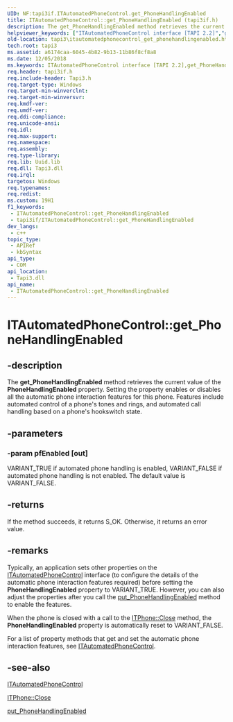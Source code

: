 ```yaml
---
UID: NF:tapi3if.ITAutomatedPhoneControl.get_PhoneHandlingEnabled
title: ITAutomatedPhoneControl::get_PhoneHandlingEnabled (tapi3if.h)
description: The get_PhoneHandlingEnabled method retrieves the current value of the PhoneHandlingEnabled property.
helpviewer_keywords: ["ITAutomatedPhoneControl interface [TAPI 2.2]","get_PhoneHandlingEnabled method","ITAutomatedPhoneControl.get_PhoneHandlingEnabled","ITAutomatedPhoneControl::get_PhoneHandlingEnabled","_tapi3_itautomatedphonecontrol_get_phonehandlingenabled","get_PhoneHandlingEnabled","get_PhoneHandlingEnabled method [TAPI 2.2]","get_PhoneHandlingEnabled method [TAPI 2.2]","ITAutomatedPhoneControl interface","tapi3.itautomatedphonecontrol_get_phonehandlingenabled","tapi3if/ITAutomatedPhoneControl::get_PhoneHandlingEnabled"]
old-location: tapi3\itautomatedphonecontrol_get_phonehandlingenabled.htm
tech.root: tapi3
ms.assetid: a6174caa-6045-4b82-9b13-11b86f8cf8a8
ms.date: 12/05/2018
ms.keywords: ITAutomatedPhoneControl interface [TAPI 2.2],get_PhoneHandlingEnabled method, ITAutomatedPhoneControl.get_PhoneHandlingEnabled, ITAutomatedPhoneControl::get_PhoneHandlingEnabled, _tapi3_itautomatedphonecontrol_get_phonehandlingenabled, get_PhoneHandlingEnabled, get_PhoneHandlingEnabled method [TAPI 2.2], get_PhoneHandlingEnabled method [TAPI 2.2],ITAutomatedPhoneControl interface, tapi3.itautomatedphonecontrol_get_phonehandlingenabled, tapi3if/ITAutomatedPhoneControl::get_PhoneHandlingEnabled
req.header: tapi3if.h
req.include-header: Tapi3.h
req.target-type: Windows
req.target-min-winverclnt: 
req.target-min-winversvr: 
req.kmdf-ver: 
req.umdf-ver: 
req.ddi-compliance: 
req.unicode-ansi: 
req.idl: 
req.max-support: 
req.namespace: 
req.assembly: 
req.type-library: 
req.lib: Uuid.lib
req.dll: Tapi3.dll
req.irql: 
targetos: Windows
req.typenames: 
req.redist: 
ms.custom: 19H1
f1_keywords:
 - ITAutomatedPhoneControl::get_PhoneHandlingEnabled
 - tapi3if/ITAutomatedPhoneControl::get_PhoneHandlingEnabled
dev_langs:
 - c++
topic_type:
 - APIRef
 - kbSyntax
api_type:
 - COM
api_location:
 - Tapi3.dll
api_name:
 - ITAutomatedPhoneControl::get_PhoneHandlingEnabled
---
```


# ITAutomatedPhoneControl::get_PhoneHandlingEnabled


## -description

The 
<b>get_PhoneHandlingEnabled</b> method retrieves the current value of the <b>PhoneHandlingEnabled</b> property. Setting the property enables or disables all the automatic phone interaction features for this phone. Features include automated control of a phone's tones and rings, and automated call handling based on a phone's hookswitch state.

## -parameters

### -param pfEnabled [out]

VARIANT_TRUE if automated phone handling is enabled, VARIANT_FALSE if automated phone handling is not enabled. The default value is VARIANT_FALSE.

## -returns

If the method succeeds, it returns S_OK. Otherwise, it returns an error value.

## -remarks

Typically, an application sets other properties on the 
<a href="/windows/desktop/api/tapi3if/nn-tapi3if-itautomatedphonecontrol">ITAutomatedPhoneControl</a> interface (to configure the details of the automatic phone interaction features required) before setting the <b>PhoneHandlingEnabled</b> property to VARIANT_TRUE. However, you can also adjust the properties after you call the 
<a href="/windows/desktop/api/tapi3if/nf-tapi3if-itautomatedphonecontrol-put_phonehandlingenabled">put_PhoneHandlingEnabled</a> method to enable the features.

When the phone is closed with a call to the 
<a href="/windows/desktop/api/tapi3if/nf-tapi3if-itphone-close">ITPhone::Close</a> method, the <b>PhoneHandlingEnabled</b> property is automatically reset to VARIANT_FALSE.

For a list of property methods that get and set the automatic phone interaction features, see 
<a href="/windows/desktop/api/tapi3if/nn-tapi3if-itautomatedphonecontrol">ITAutomatedPhoneControl</a>.

## -see-also

<a href="/windows/desktop/api/tapi3if/nn-tapi3if-itautomatedphonecontrol">ITAutomatedPhoneControl</a>



<a href="/windows/desktop/api/tapi3if/nf-tapi3if-itphone-close">ITPhone::Close</a>



<a href="/windows/desktop/api/tapi3if/nf-tapi3if-itautomatedphonecontrol-put_phonehandlingenabled">put_PhoneHandlingEnabled</a>

